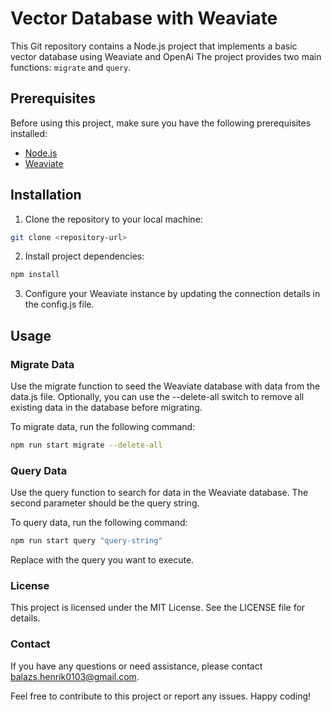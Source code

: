 # Vector Database with Weaviate

This Git repository contains a Node.js project that implements a basic vector database using Weaviate and OpenAi The project provides two main functions: `migrate` and `query`.

## Prerequisites

Before using this project, make sure you have the following prerequisites installed:

- [Node.js](https://nodejs.org/)
- [Weaviate](https://www.semi.technology/open-source/weaviate)

## Installation

1. Clone the repository to your local machine:

```bash
git clone <repository-url>
```

2. Install project dependencies:

```bash
npm install
```

3. Configure your Weaviate instance by updating the connection details in the config.js file.

## Usage
### Migrate Data

Use the migrate function to seed the Weaviate database with data from the data.js file. Optionally, you can use the --delete-all switch to remove all existing data in the database before migrating.

To migrate data, run the following command:
```bash
npm run start migrate --delete-all
```

### Query Data

Use the query function to search for data in the Weaviate database. The second parameter should be the query string.

To query data, run the following command:
```bash
npm run start query "query-string"
```
Replace <query-string> with the query you want to execute.


### License

This project is licensed under the MIT License. See the LICENSE file for details.

### Contact

If you have any questions or need assistance, please contact balazs.henrik0103@gmail.com.

Feel free to contribute to this project or report any issues. Happy coding!